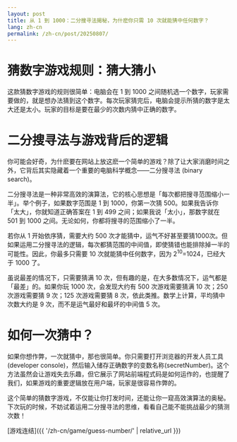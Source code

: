 ```yaml
---
layout: post
title: 从 1 到 1000：二分搜寻法揭秘，为什麽你只需 10 次就能猜中任何数字？
lang: zh-cn
permalink: /zh-cn/post/20250807/
---
```

# 猜数字游戏规则：猜大猜小

这款猜数字游戏的规则很简单：电脑会在 1 到 1000 之间随机选一个数字，玩家需要做的，就是想办法猜到这个数字。每次玩家猜完后，电脑会提示所猜的数字是太大还是太小。玩家的目标是要在最少的次数内猜中正确的数字。

# 二分搜寻法与游戏背后的逻辑

你可能会好奇，为什麽要在网站上放这麽一个简单的游戏？除了让大家消磨时间之外，它背后其实隐藏着一个重要的电脑科学概念——二分搜寻法 (binary search)。

二分搜寻法是一种非常高效的演算法，它的核心思想是「每次都把搜寻范围缩小一半」。举个例子，如果数字范围是 1 到 1000，你第一次猜 500。如果我告诉你「太大」，你就知道正确答案在 1 到 499 之间；如果我说「太小」，那数字就在 501 到 1000 之间。无论如何，你都将搜寻的范围缩小了一半。

若你从 1 开始依序猜，需要大约 500 次才能猜中，运气不好甚至要猜1000次。但如果运用二分搜寻法的逻辑，每次都猜范围的中间值，即使猜错也能排除掉一半的可能性。因此，你最多只需要 10 次就能猜中任何数字，因为 2<sup>10</sup>=1024，已经大于 1000 了。

虽说最差的情况下，只需要猜满 10 次，但有趣的是，在大多数情况下，运气都是「最差」的。如果你玩 1000 次，会发现大约有 500 次游戏需要猜满 10 次；250 次游戏需要猜 9 次；125 次游戏需要猜 8 次，依此类推。数学上计算，平均猜中次数大约是 9 次，而不是运气最好和最坏的中间值 5 次。

# 如何一次猜中？

如果你想作弊，一次就猜中，那也很简单。你只需要打开浏览器的开发人员工具 (developer console)，然后输入储存正确数字的变数名称(secretNumber)。这个方法虽然会让游戏失去乐趣，但它展示了网站前端程式码是如何运作的，也提醒了我们，如果游戏的重要逻辑放在用户端，玩家是很容易作弊的。

这个简单的猜数字游戏，不仅能让你打发时间，还能让你一窥高效演算法的奥秘。下次玩的时候，不妨试着运用二分搜寻法的思维，看看自己能不能挑战最少的猜测次数！

[游戏连结]({{ '/zh-cn/game/guess-number/' | relative_url }})